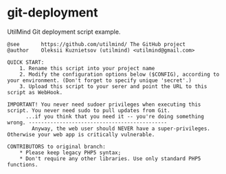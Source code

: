 # git-deployment

UtilMind Git deployment script example.

    @see       https://github.com/utilmind/ The GitHub project
    @author    Oleksii Kuznietsov (utilmind) <utilmind@gmail.com>

    QUICK START:
        1. Rename this script into your project name
        2. Modify the configuration options below ($CONFIG), according to your environment. (Don't forget to specify unique 'secret'.)
        3. Upload this script to your serer and point the URL to this script as WebHook.

    IMPORTANT! You never need sudoer privileges when executing this script. You never need sudo to pull updates from Git.
          ...if you think that you need it -- you're doing something wrong. ---------------------------------------------
            Anyway, the web user should NEVER have a super-privileges. Otherwise your web app is critically vulnerable.

    CONTRIBUTORS to original branch:
        * Please keep legacy PHP5 syntax;
        * Don't require any other libraries. Use only standard PHP5 functions.

